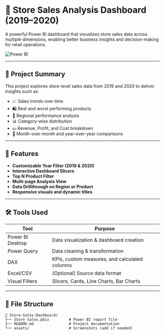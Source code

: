 # 🛒 Store Sales Analysis Dashboard (2019–2020)

A powerful Power BI dashboard that visualizes store sales data across multiple dimensions, enabling better business insights and decision-making for retail operations.

![Power BI](https://img.shields.io/badge/Built%20With-Power%20BI-yellow?logo=powerbi)

---

## 📌 Project Summary

This project explores store-level sales data from 2019 and 2020 to deliver insights such as:
- 📈 Sales trends over time
- 🛍️ Best and worst performing products
- 📍 Regional performance analysis
- 📊 Category-wise distribution
- 💵 Revenue, Profit, and Cost breakdown
- 📅 Month-over-month and year-over-year comparisons

---

## 🎯 Features

- **Customizable Year Filter (2019 & 2020)**
- **Interactive Dashboard Slicers**
- **Top N Product Filter**
- **Multi-page Analysis View**
- **Data Drillthrough on Region or Product**
- **Responsive visuals and dynamic titles**

---

## 🛠️ Tools Used

| Tool | Purpose |
|------|---------|
| Power BI Desktop | Data visualization & dashboard creation |
| Power Query | Data cleaning & transformation |
| DAX | KPIs, custom measures, and calculated columns |
| Excel/CSV | (Optional) Source data format |
| Visual Filters | Slicers, Cards, Line Charts, Bar Charts |

---

## 📂 File Structure

```plaintext
📁 Store-Sales-Dashboard/
├── Store Sales.pbix         # Power BI report file
├── README.md                # Project documentation
└── assets/                  # Screenshots (add if needed)
